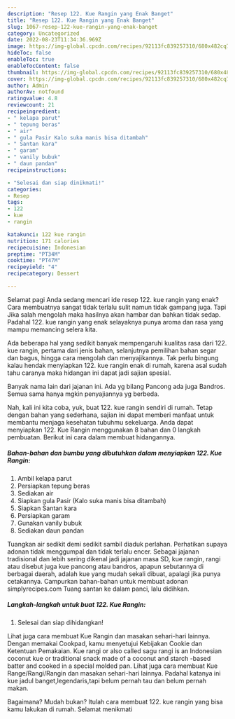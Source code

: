 ```yaml
---
description: "Resep 122. Kue Rangin yang Enak Banget"
title: "Resep 122. Kue Rangin yang Enak Banget"
slug: 1067-resep-122-kue-rangin-yang-enak-banget
category: Uncategorized
date: 2022-08-23T11:34:36.969Z
image: https://img-global.cpcdn.com/recipes/92113fc839257310/680x482cq70/122-kue-rangin-foto-resep-utama.jpg
hideToc: false
enableToc: true
enableTocContent: false
thumbnail: https://img-global.cpcdn.com/recipes/92113fc839257310/680x482cq70/122-kue-rangin-foto-resep-utama.jpg
cover: https://img-global.cpcdn.com/recipes/92113fc839257310/680x482cq70/122-kue-rangin-foto-resep-utama.jpg
author: Admin
authorAv: notfound
ratingvalue: 4.8
reviewcount: 21
recipeingredient:
- " kelapa parut"
- " tepung beras"
- " air"
- " gula Pasir Kalo suka manis bisa ditambah"
- " Santan kara"
- " garam"
- " vanily bubuk"
- " daun pandan"
recipeinstructions:

- "Selesai dan siap dinikmati!"
categories:
- Resep
tags:
- 122
- kue
- rangin

katakunci: 122 kue rangin 
nutrition: 171 calories
recipecuisine: Indonesian
preptime: "PT34M"
cooktime: "PT47M"
recipeyield: "4"
recipecategory: Dessert

---
```



Selamat pagi Anda sedang mencari ide resep 122. kue rangin yang enak? Cara membuatnya sangat tidak terlalu sulit namun tidak gampang juga. Tapi Jika salah mengolah maka hasilnya akan hambar dan bahkan tidak sedap. Padahal 122. kue rangin yang enak selayaknya punya aroma dan rasa yang mampu memancing selera kita.


Ada beberapa hal yang sedikit banyak mempengaruhi kualitas rasa dari 122. kue rangin, pertama dari jenis bahan, selanjutnya pemilihan bahan segar dan bagus, hingga cara mengolah dan menyajikannya. Tak perlu bingung kalau hendak menyiapkan 122. kue rangin enak di rumah, karena asal sudah tahu caranya maka hidangan ini dapat jadi sajian spesial.

Banyak nama lain dari jajanan ini. Ada yg bilang Pancong ada juga Bandros. Semua sama hanya mgkin penyajiannya yg berbeda.


Nah, kali ini kita coba, yuk, buat 122. kue rangin sendiri di rumah. Tetap dengan bahan yang sederhana, sajian ini dapat memberi manfaat untuk membantu menjaga kesehatan tubuhmu sekeluarga. Anda dapat menyiapkan 122. Kue Rangin menggunakan 8 bahan dan 0 langkah pembuatan. Berikut ini cara dalam membuat hidangannya.

<!--inarticleads1-->

##### Bahan-bahan dan bumbu yang dibutuhkan dalam menyiapkan 122. Kue Rangin:

1. Ambil  kelapa parut
1. Persiapkan  tepung beras
1. Sediakan  air
1. Siapkan  gula Pasir (Kalo suka manis bisa ditambah)
1. Siapkan  Santan kara
1. Persiapkan  garam
1. Gunakan  vanily bubuk
1. Sediakan  daun pandan


Tuangkan air sedikit demi sedikit sambil diaduk perlahan. Perhatikan supaya adonan tidak menggumpal dan tidak terlalu encer. Sebagai jajanan tradisional dan lebih sering dikenal jadi jajanan masa SD, kue rangin, rangi atau disebut juga kue pancong atau bandros, apapun sebutannya di berbagai daerah, adalah kue yang mudah sekali dibuat, apalagi jika punya cetakannya. Campurkan bahan-bahan untuk membuat adonan simplyrecipes.com Tuang santan ke dalam panci, lalu didihkan. 

<!--inarticleads2-->

##### Langkah-langkah untuk buat 122. Kue Rangin:


1. Selesai dan siap dihidangkan!

Lihat juga cara membuat Kue Rangin dan masakan sehari-hari lainnya. Dengan memakai Cookpad, kamu menyetujui Kebijakan Cookie dan Ketentuan Pemakaian. Kue rangi or also called sagu rangi is an Indonesian coconut kue or traditional snack made of a coconut and starch -based batter and cooked in a special molded pan. Lihat juga cara membuat Kue Range/Rangi/Rangin dan masakan sehari-hari lainnya. Padahal katanya ini kue jadul banget,legendaris,tapi belum pernah tau dan belum pernah makan. 

Bagaimana? Mudah bukan? Itulah cara membuat 122. kue rangin yang bisa kamu lakukan di rumah. Selamat menikmati
